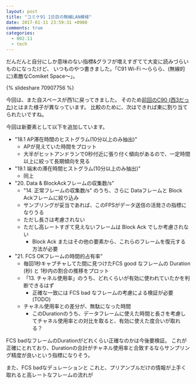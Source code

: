 ```yaml
---
layout: post
title: "コミケ91 1日目の無線LAN模様"
date: 2017-01-11 23:59:31 +0900
comments: true
categories: 
  - 802.11
  - tech
---
```


だんだんと自分にしか意味のない指標&グラフが増えすぎてて大変に読みづらいものになったけど、
いつものやつ書きました。「C91 Wi-Fi 〜ららら、(無線的に)素敵なComiket Space〜」。

{% slideshare 70907756 %}

今回は、また自スペースが西1に戻ってきました。
そのため[前回のC90 (西3だった)](http://www.slideshare.net/enukane/c90-wifi-comiket-space)とはまた様子が異なっています。
比較のために、次はできれば東に割り当てられたいですね。

今回は新要素として以下を追加しています。

- "18.1 AP滞在時間のヒストグラム(10分以上のみ抽出)"
  - APが見えていた時間をプロット
  - 大半がヒットアンドランで0秒付近に張り付く傾向があるので、一定時間以上に絞って長期傾向を見る
- "19.1 端末の滞在時間ヒストグラム(10分以上のみ抽出)"
  - 同上
- "20. Data & BlockAckフレームの収集数/s"
  - "14. 正常フレームの収集数/s" のうち、さらに Dataフレームと Block Ackフレームに絞り込み
  - サンプリングが妥当であれば、このFPSがデータ送信の活発さの指標になりうる
  - ただし長さは考慮されない
  - ただし高レートすぎて見えないフレームは Block Ack でしか考慮されない
    - Block Ack またはその他の要素から、これらのフレームを復元する方法が必要
- "21. FCS OKフレームの時間的占有率"
  - 毎回1秒キャプチャしてた間に見つけたFCS good なフレームの Duration (秒) と 1秒内の割合の推移をプロット
  - 「13. チャネル使用率」のうち、どれくらいが有効に使われていたかを判断できるはず
    - 正確な一致には FCS bad なフレームの考慮による検証が必要 (TODO)
  - チャネル使用率との差分が、無駄になった時間
    - このDurationのうち、データフレームに使えた時間と長さを考慮してチャネル使用率との対比を取ると、有効に使えた度合いが取れる？

FCS badなフレームのDurationがどれくらい正確なのかは今後要検証。
これが正確にとれており、Durationの合計がチャネル使用率と合致するならサンプリング精度が良いという指標になりそう。

また、FCS badなデュレーションと
これと、プリアンブルだけの情報が上手く取れると高レートなフレームの流れが
